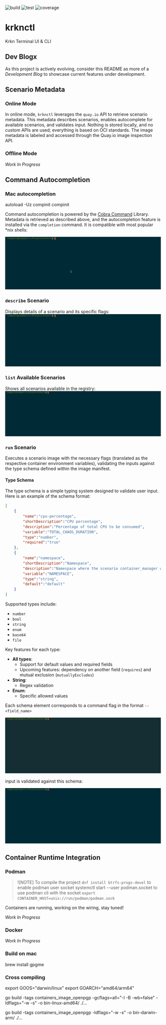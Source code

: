 ![build](https://github.com/krkn-chaos/krknctl/actions/workflows/build.yaml/badge.svg)
![test](https://github.com/krkn-chaos/krknctl/actions/workflows/test.yaml/badge.svg)
![coverage](https://krkn-chaos.github.io/krkn-lib-docs/coverage_badge_krknctl.svg)


# krknctl
Krkn Terminal UI & CLI

## Dev Blogx
As this project is actively evolving, consider this README as more of a _Development Blog_ to showcase current features under development.

## Scenario Metadata
### Online Mode
In online mode, `krknctl` leverages the `quay.io` API to retrieve scenario metadata. This metadata describes scenarios, enables autocomplete for available scenarios, and validates input. Nothing is stored locally, and no custom APIs are used; everything is based on OCI standards. The image metadata is labeled and accessed through the Quay.io image inspection API.

### Offline Mode
_Work In Progress_

## Command Autocompletion

### Mac autocompletion

autoload -Uz compinit
compinit

Command autocompletion is powered by the [Cobra Command](https://github.com/spf13/cobra) Library. Metadata is retrieved as described above, and the autocompletion feature is installed via the `completion` command. It is compatible with most popular *nix shells:

![command autocomplete](media/autocomplete.gif)

### `describe` Scenario

Displays details of a scenario and its specific flags:
![describe scenario](media/describe.gif)

### `list` Available Scenarios

Shows all scenarios available in the registry:
![list scenarios](media/list.gif)

### `run` Scenario

Executes a scenario image with the necessary flags (translated as the respective container environment variables), validating the inputs against the type schema defined within the image manifest.

#### Type Schema
The type schema is a simple typing system designed to validate user input. Here is an example of the schema format:

```json
[
    {
        "name":"cpu-percentage",
        "shortDescription":"CPU percentage",
        "description":"Percentage of total CPU to be consumed",
        "variable":"TOTAL_CHAOS_DURATION",
        "type":"number",
        "required":"true"
    },
    {
        "name":"namespace", 
        "shortDescription":"Namespace",
        "description":"Namespace where the scenario container_manager will be deployed",
        "variable":"NAMESPACE",
        "type":"string",
        "default":"default"
    }
]
```

Supported types include:
- `number`
- `bool`
- `string`
- `enum`
- `base64`
- `file`

Key features for each type:
- **All types**:
    - Support for default values and required fields
    - Upcoming features: dependency on another field (`requires`) and mutual exclusion (`mutuallyExcludes`)
- **String**:
    - Regex validation
- **Enum**:
    - Specific allowed values

Each schema element corresponds to a command flag in the format `--<field_name>`

![run flags](media/validation.gif)

input is validated against this schema:

![run flags](media/input-validation.gif)

## Container Runtime Integration

### Podman

>![NOTE] To compile the project `dnf install btrfs-progs-devel`
> to enable podman user socket systemctl start --user podman.socket
> to use podman cli with the socket `export CONTAINER_HOST=unix://run/podman/podman.sock`

Containers are running, working on the wiring, stay tuned!

_Work In Progress_

### Docker
_Work In Progress_


### Build on mac 
brew install gpgme


### Cross compiling
export GOOS="darwin/linux"
export GOARCH="amd64/arm64"

go build -tags containers_image_openpgp -gcflags=all="-l -B -wb=false" -ldflags="-w -s" -o bin-linux-amd64/ ./...

go build -tags containers_image_openpgp -ldflags="-w -s" -o bin-darwin-arm/ ./...